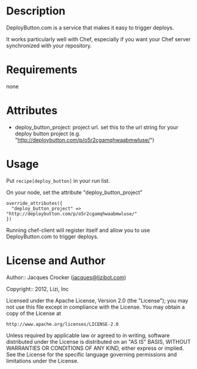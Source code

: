 Description
===========

DeployButton.com is a service that makes it easy to trigger deploys.

It works particularly well with Chef, especially if you want your Chef server synchronized with your repository.


Requirements
============

none


Attributes
==========

- deploy_button_project: project url. set this to the url string for your deploy button project (e.g. "http://deploybutton.com/p/o5r2cgamqhwaabmwluse/")


Usage
=====

Put `recipe[deploy_button]` in your run list.

On your node, set the attribute "deploy_button_project"

    override_attributes({
      "deploy_button_project" => "http://deploybutton.com/p/o5r2cgamqhwaabmwluse/"
    })


Running chef-client will register itself and allow you to use DeployButton.com to trigger deploys.


License and Author
==================

Author:: Jacques Crocker (<jacques@lizibot.com>)

Copyright:: 2012, Lizi, Inc

Licensed under the Apache License, Version 2.0 (the "License");
you may not use this file except in compliance with the License.
You may obtain a copy of the License at

    http://www.apache.org/licenses/LICENSE-2.0

Unless required by applicable law or agreed to in writing, software
distributed under the License is distributed on an "AS IS" BASIS,
WITHOUT WARRANTIES OR CONDITIONS OF ANY KIND, either express or implied.
See the License for the specific language governing permissions and
limitations under the License.
